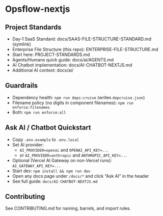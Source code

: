 # Opsflow-nextjs

## Project Standards
- Day‑1 SaaS Standard: docs/SAAS-FILE-STRUCTURE-STANDARD.md (symlink)
- Enterprise File Structure (this repo): ENTERPRISE-FILE-STRUCTURE.md
 - Start here: PROJECT-STANDARDS.md
 - Agents/Humans quick guide: docs/ai/AGENTS.md
 - AI Chatbot implementation: docs/AI-CHATBOT-NEXTJS.md
 - Additional AI context: docs/ai/

## Guardrails
- Dependency health: `npm run deps:cruise` (writes `depcruise.json`)
- Filename policy (no digits in component filenames): `npm run enforce:filenames`
- Both: `npm run enforce:all`

## Ask AI / Chatbot Quickstart
- Copy `.env.example` to `.env.local`
- Set AI provider:
  - `AI_PROVIDER=openai` and `OPENAI_API_KEY=...`
  - or `AI_PROVIDER=anthropic` and `ANTHROPIC_API_KEY=...`
- Optional (Vercel AI Gateway on non-Vercel runs): `AI_GATEWAY_API_KEY=...`
- Start dev: `npm install && npm run dev`
- Open any docs page under `/docs/*` and click “Ask AI” in the header
- See full guide: `docs/AI-CHATBOT-NEXTJS.md`

## Contributing
See CONTRIBUTING.md for naming, barrels, and import rules.
